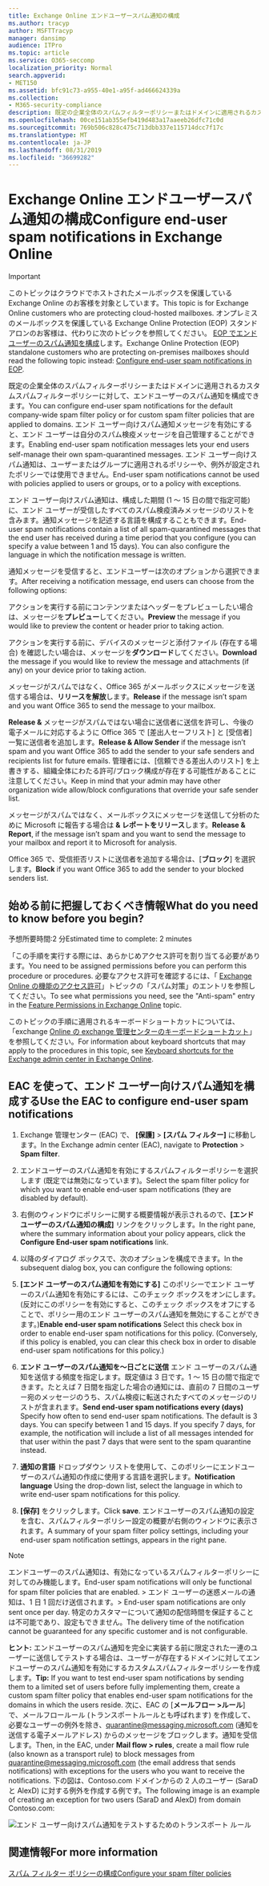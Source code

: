 ```yaml
---
title: Exchange Online エンドユーザースパム通知の構成
ms.author: tracyp
author: MSFTTracyp
manager: dansimp
audience: ITPro
ms.topic: article
ms.service: O365-seccomp
localization_priority: Normal
search.appverid:
- MET150
ms.assetid: bfc91c73-a955-40e1-a95f-ad466624339a
ms.collection:
- M365-security-compliance
description: 既定の企業全体のスパムフィルターポリシーまたはドメインに適用されるカスタムスパムフィルターポリシーに対して、エンドユーザーのスパム通知を構成できます。
ms.openlocfilehash: 00ce151ab355efb419d483a17aaeeb26dfc71c0d
ms.sourcegitcommit: 769b506c828c475c713dbb337e115714dcc7f17c
ms.translationtype: MT
ms.contentlocale: ja-JP
ms.lasthandoff: 08/31/2019
ms.locfileid: "36699282"
---
```

# <a name="configure-end-user-spam-notifications-in-exchange-online"></a><span data-ttu-id="3b00d-103">Exchange Online エンドユーザースパム通知の構成</span><span class="sxs-lookup"><span data-stu-id="3b00d-103">Configure end-user spam notifications in Exchange Online</span></span>

> [!IMPORTANT]
> <span data-ttu-id="3b00d-104">このトピックはクラウドでホストされたメールボックスを保護している Exchange Online のお客様を対象としています。</span><span class="sxs-lookup"><span data-stu-id="3b00d-104">This topic is for Exchange Online customers who are protecting cloud-hosted mailboxes.</span></span> <span data-ttu-id="3b00d-105">オンプレミスのメールボックスを保護している Exchange Online Protection (EOP) スタンドアロンのお客様は、代わりに次のトピックを参照してください。 [EOP でエンドユーザーのスパム通知を構成](configure-end-user-spam-notifications-in-eop.md)します。</span><span class="sxs-lookup"><span data-stu-id="3b00d-105">Exchange Online Protection (EOP) standalone customers who are protecting on-premises mailboxes should read the following topic instead: [Configure end-user spam notifications in EOP](configure-end-user-spam-notifications-in-eop.md).</span></span> 
  
<span data-ttu-id="3b00d-106">既定の企業全体のスパムフィルターポリシーまたはドメインに適用されるカスタムスパムフィルターポリシーに対して、エンドユーザーのスパム通知を構成できます。</span><span class="sxs-lookup"><span data-stu-id="3b00d-106">You can configure end-user spam notifications for the default company-wide spam filter policy or for custom spam filter policies that are applied to domains.</span></span> <span data-ttu-id="3b00d-107">エンド ユーザー向けスパム通知メッセージを有効にすると、エンド ユーザーは自分のスパム検疫メッセージを自己管理することができます。</span><span class="sxs-lookup"><span data-stu-id="3b00d-107">Enabling end-user spam notification messages lets your end users self-manage their own spam-quarantined messages.</span></span> <span data-ttu-id="3b00d-108">エンド ユーザー向けスパム通知は、ユーザーまたはグループに適用されるポリシーや、例外が設定されたポリシーでは使用できません。</span><span class="sxs-lookup"><span data-stu-id="3b00d-108">End-user spam notifications cannot be used with policies applied to users or groups, or to a policy with exceptions.</span></span>
  
<span data-ttu-id="3b00d-p103">エンド ユーザー向けスパム通知は、構成した期間 (1 ～ 15 日の間で指定可能) に、エンド ユーザーが受信したすべてのスパム検疫済みメッセージのリストを含みます。通知メッセージを記述する言語を構成することもできます。</span><span class="sxs-lookup"><span data-stu-id="3b00d-p103">End-user spam notifications contain a list of all spam-quarantined messages that the end user has received during a time period that you configure (you can specify a value between 1 and 15 days). You can also configure the language in which the notification message is written.</span></span>
  
<span data-ttu-id="3b00d-111">通知メッセージを受信すると、エンドユーザーは次のオプションから選択できます。</span><span class="sxs-lookup"><span data-stu-id="3b00d-111">After receiving a notification message, end users can choose from the following options:</span></span>

<span data-ttu-id="3b00d-112">アクションを実行する前にコンテンツまたはヘッダーをプレビューしたい場合は、メッセージを**プレビュー**してください。</span><span class="sxs-lookup"><span data-stu-id="3b00d-112">**Preview** the message if you would like to preview the content or header prior to taking action.</span></span>

<span data-ttu-id="3b00d-113">アクションを実行する前に、デバイスのメッセージと添付ファイル (存在する場合) を確認したい場合は、メッセージを**ダウンロード**してください。</span><span class="sxs-lookup"><span data-stu-id="3b00d-113">**Download** the message if you would like to review the message and attachments (if any) on your device prior to taking action.</span></span>

<span data-ttu-id="3b00d-114">メッセージがスパムではなく、Office 365 がメールボックスにメッセージを送信する場合は、**リリースを解放**します。</span><span class="sxs-lookup"><span data-stu-id="3b00d-114">**Release** if the message isn’t spam and you want Office 365 to send the message to your mailbox.</span></span>

<span data-ttu-id="3b00d-115">**Release &** メッセージがスパムではない場合に送信者に送信を許可し、今後の電子メールに対応するように Office 365 で [差出人セーフリスト] と [受信者] 一覧に送信者を追加します。</span><span class="sxs-lookup"><span data-stu-id="3b00d-115">**Release & Allow Sender** if the message isn’t spam and you want Office 365 to add the sender to your safe senders and recipients list for future emails.</span></span> <span data-ttu-id="3b00d-116">管理者には、[信頼できる差出人のリスト] を上書きする、組織全体にわたる許可/ブロック構成が存在する可能性があることに注意してください。</span><span class="sxs-lookup"><span data-stu-id="3b00d-116">Keep in mind that your admin may have other organization wide allow/block configurations that override your safe sender list.</span></span>

<span data-ttu-id="3b00d-117">メッセージがスパムではなく、メールボックスにメッセージを送信して分析のために Microsoft に報告する場合は **& レポートをリリース**します。</span><span class="sxs-lookup"><span data-stu-id="3b00d-117">**Release & Report**, if the message isn’t spam and you want to send the message to your mailbox and report it to Microsoft for analysis.</span></span>

<span data-ttu-id="3b00d-118">Office 365 で、受信拒否リストに送信者を追加する場合は、[**ブロック**] を選択します。</span><span class="sxs-lookup"><span data-stu-id="3b00d-118">**Block** if you want Office 365 to add the sender to your blocked senders list.</span></span>
  
## <a name="what-do-you-need-to-know-before-you-begin"></a><span data-ttu-id="3b00d-119">始める前に把握しておくべき情報</span><span class="sxs-lookup"><span data-stu-id="3b00d-119">What do you need to know before you begin?</span></span>

<span data-ttu-id="3b00d-120">予想所要時間:2 分</span><span class="sxs-lookup"><span data-stu-id="3b00d-120">Estimated time to complete: 2 minutes</span></span>
  
<span data-ttu-id="3b00d-121">「この手順を実行する際には、あらかじめアクセス許可を割り当てる必要があります。</span><span class="sxs-lookup"><span data-stu-id="3b00d-121">You need to be assigned permissions before you can perform this procedure or procedures.</span></span> <span data-ttu-id="3b00d-122">必要なアクセス許可を確認するには、「 [Exchange Online の機能のアクセス許可](http://technet.microsoft.com/library/15073ce1-0917-403b-8839-02a2ebc96e16.aspx)」トピックの「スパム対策」のエントリを参照してください。</span><span class="sxs-lookup"><span data-stu-id="3b00d-122">To see what permissions you need, see the "Anti-spam" entry in the [Feature Permissions in Exchange Online](http://technet.microsoft.com/library/15073ce1-0917-403b-8839-02a2ebc96e16.aspx) topic.</span></span> 
  
<span data-ttu-id="3b00d-123">このトピックの手順に適用されるキーボードショートカットについては、「exchange [Online の exchange 管理センターのキーボードショートカット](https://docs.microsoft.com/Exchange/accessibility/keyboard-shortcuts-in-admin-center)」を参照してください。</span><span class="sxs-lookup"><span data-stu-id="3b00d-123">For information about keyboard shortcuts that may apply to the procedures in this topic, see [Keyboard shortcuts for the Exchange admin center in Exchange Online](https://docs.microsoft.com/Exchange/accessibility/keyboard-shortcuts-in-admin-center).</span></span>
  
## <a name="use-the-eac-to-configure-end-user-spam-notifications"></a><span data-ttu-id="3b00d-124">EAC を使って、エンド ユーザー向けスパム通知を構成する</span><span class="sxs-lookup"><span data-stu-id="3b00d-124">Use the EAC to configure end-user spam notifications</span></span>

1. <span data-ttu-id="3b00d-125">Exchange 管理センター (EAC) で、 **[保護]** \> **[スパム フィルター]** に移動します。</span><span class="sxs-lookup"><span data-stu-id="3b00d-125">In the Exchange admin center (EAC), navigate to **Protection** \> **Spam filter**.</span></span>
    
2. <span data-ttu-id="3b00d-126">エンドユーザーのスパム通知を有効にするスパムフィルターポリシーを選択します (既定では無効になっています)。</span><span class="sxs-lookup"><span data-stu-id="3b00d-126">Select the spam filter policy for which you want to enable end-user spam notifications (they are disabled by default).</span></span>
    
3. <span data-ttu-id="3b00d-127">右側のウィンドウにポリシーに関する概要情報が表示されるので、**[エンド ユーザーのスパム通知の構成]** リンクをクリックします。</span><span class="sxs-lookup"><span data-stu-id="3b00d-127">In the right pane, where the summary information about your policy appears, click the **Configure End-user spam notifications** link.</span></span> 
    
4. <span data-ttu-id="3b00d-128">以降のダイアログ ボックスで、次のオプションを構成できます。</span><span class="sxs-lookup"><span data-stu-id="3b00d-128">In the subsequent dialog box, you can configure the following options:</span></span>
    
1. <span data-ttu-id="3b00d-p106">**[エンド ユーザーのスパム通知を有効にする]** このポリシーでエンド ユーザーのスパム通知を有効にするには、このチェック ボックスをオンにします。(反対にこのポリシーを有効にすると、このチェック ボックスをオフにすることで、ポリシー用のエンド ユーザーのスパム通知を無効にすることができます。)</span><span class="sxs-lookup"><span data-stu-id="3b00d-p106">**Enable end-user spam notifications** Select this check box in order to enable end-user spam notifications for this policy. (Conversely, if this policy is enabled, you can clear this check box in order to disable end-user spam notifications for this policy.)</span></span> 
    
2. <span data-ttu-id="3b00d-p107">**エンド ユーザーのスパム通知を～日ごとに送信** エンド ユーザーのスパム通知を送信する頻度を指定します。既定値は 3 日です。1 ～ 15 日の間で指定できます。たとえば 7 日間を指定した場合の通知には、直前の 7 日間のユーザー宛のメッセージのうち、スパム検疫に転送されたすべてのメッセージのリストが含まれます。</span><span class="sxs-lookup"><span data-stu-id="3b00d-p107">**Send end-user spam notifications every (days)** Specify how often to send end-user spam notifications. The default is 3 days. You can specify between 1 and 15 days. If you specify 7 days, for example, the notification will include a list of all messages intended for that user within the past 7 days that were sent to the spam quarantine instead.</span></span> 
    
3. <span data-ttu-id="3b00d-135">**通知の言語** ドロップダウン リストを使用して、このポリシーにエンドユーザーのスパム通知の作成に使用する言語を選択します。</span><span class="sxs-lookup"><span data-stu-id="3b00d-135">**Notification language** Using the drop-down list, select the language in which to write end-user spam notifications for this policy.</span></span> 
    
5. <span data-ttu-id="3b00d-136">**[保存]** をクリックします。</span><span class="sxs-lookup"><span data-stu-id="3b00d-136">Click **save**.</span></span> <span data-ttu-id="3b00d-137">エンドユーザーのスパム通知の設定を含む、スパムフィルターポリシー設定の概要が右側のウィンドウに表示されます。</span><span class="sxs-lookup"><span data-stu-id="3b00d-137">A summary of your spam filter policy settings, including your end-user spam notification settings, appears in the right pane.</span></span>
    
> [!NOTE]
>  <span data-ttu-id="3b00d-138">エンドユーザーのスパム通知は、有効になっているスパムフィルターポリシーに対してのみ機能します。</span><span class="sxs-lookup"><span data-stu-id="3b00d-138">End-user spam notifications will only be functional for spam filter policies that are enabled.</span></span> <span data-ttu-id="3b00d-139">>  エンド ユーザーの迷惑メールの通知は、1 日 1 回だけ送信されます。</span><span class="sxs-lookup"><span data-stu-id="3b00d-139">>  End-user spam notifications are only sent once per day.</span></span> <span data-ttu-id="3b00d-140">特定のカスタマーについて通知の配信時間を保証することは不可能であり、設定もできません。</span><span class="sxs-lookup"><span data-stu-id="3b00d-140">The delivery time of the notification cannot be guaranteed for any specific customer and is not configurable.</span></span> 
  
 <span data-ttu-id="3b00d-141">**ヒント:** エンドユーザーのスパム通知を完全に実装する前に限定された一連のユーザーに送信してテストする場合は、ユーザーが存在するドメインに対してエンドユーザーのスパム通知を有効にするカスタムスパムフィルターポリシーを作成します。</span><span class="sxs-lookup"><span data-stu-id="3b00d-141">**Tip:** If you want to test end-user spam notifications by sending them to a limited set of users before fully implementing them, create a custom spam filter policy that enables end-user spam notifications for the domains in which the users reside.</span></span> <span data-ttu-id="3b00d-142">次に、EAC の [**メールフロー \>ルール**] で、メールフロールール (トランスポートルールとも呼ばれます) を作成して、必要なユーザーの例外を除き、quarantine@messaging.microsoft.com (通知を送信する電子メールアドレス) からのメッセージをブロックします。通知を受信します。</span><span class="sxs-lookup"><span data-stu-id="3b00d-142">Then, in the EAC, under **Mail flow \> rules**, create a mail flow rule (also known as a transport rule) to block messages from quarantine@messaging.microsoft.com (the email address that sends notifications) with exceptions for the users who you want to receive the notifications.</span></span> <span data-ttu-id="3b00d-143">下の図は、Contoso.com ドメインからの 2 人のユーザー (SaraD と AlexD) に対する例外を作成する例です。</span><span class="sxs-lookup"><span data-stu-id="3b00d-143">The following image is an example of creating an exception for two users (SaraD and AlexD) from domain Contoso.com:</span></span> 
  
![エンド ユーザー向けスパム通知をテストするためのトランスポート ルール](media/EOP-ESN-testspecificusers.jpg)
  
## <a name="for-more-information"></a><span data-ttu-id="3b00d-145">関連情報</span><span class="sxs-lookup"><span data-stu-id="3b00d-145">For more information</span></span>

[<span data-ttu-id="3b00d-146">スパム フィルター ポリシーの構成</span><span class="sxs-lookup"><span data-stu-id="3b00d-146">Configure your spam filter policies</span></span>](configure-your-spam-filter-policies.md)
  
